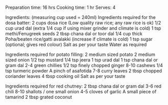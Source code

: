Preparation time: 16 hrs
Cooking time: 1 hr
Serves: 4

Ingredients: (measuring cup used = 240ml)
Ingredients required for the dosa batter:
2 cups dosa rice (Low quality raw rice; any raw rice is ok)
1/2 cup urad dal (extra 1/4 cup if using mixer grinder and climate is cold)
1 tsp methi/Fenugreek seeds
2 tbsp chana dal or toor dal
1/4 cup thick Poha/beaten rice/gatti avalakki (increase if climate is cold)
1 tsp sugar (optional; gives red colour)
Salt as per your taste
Water as required



Ingredients required for potato filling:
2 medium sized potato
2 medium sized onion
1/2 tsp mustard
1/4 tsp jeera
1 tsp urad dal
1 tsp chana dal or gram dal
2-4 green chillies
1/2 tsp finely chopped ginger
8-10 cashews
1/4 tsp turmeric powder
A pinch of asafotida
7-8 curry leaves
2 tbsp chopped coriander leaves
4 tbsp cooking oil
Salt as per your taste


Ingredients required for red chutney:
2 tbsp chana dal or gram dal
3-6 red chili
8-10 shallots / one small onion
4-5 cloves of garlic
A small piece of tamarind
2 tbsp grated coconut
